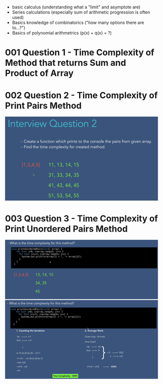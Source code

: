 - basic calculus (understanding what a "limit" and asymptote are)
- Series calculations (especially sum of arithmetic progression is often used)
- Basics knowledge of combinatorics ("how many options there are to...?")
- Basics of polynomial arithmetrics (p(x) + q(x) = ?)

# 001 Question 1 - Time Complexity of Method that returns Sum and Product of Array
# 002 Question 2 - Time Complexity of Print Pairs Method
![](Images/2022-10-08-14-53-00.png)
# 003 Question 3 - Time Complexity of Print Unordered Pairs Method
![](Images/2022-10-08-15-07-43.png)
![](Images/2022-10-08-15-16-02.png)